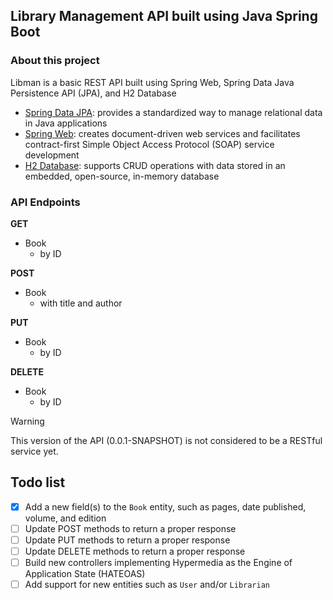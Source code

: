 ## Library Management API built using Java Spring Boot
### About this project
Libman is a basic REST API built using Spring Web, Spring Data Java Persistence API (JPA), and H2 Database
- [Spring Data JPA](https://www.geeksforgeeks.org/jpa-introduction/): provides a standardized way to manage relational data in Java applications
- [Spring Web](https://spring.io/projects/spring-ws): creates document-driven web services and facilitates contract-first Simple Object Access Protocol (SOAP) service development
- [H2 Database](https://www.geeksforgeeks.org/spring-boot-with-h2-database/): supports CRUD operations with data stored in an embedded, open-source, in-memory database

### API Endpoints
__**GET**__
- Book
  - by ID

__**POST**__
- Book
  - with title and author

__**PUT**__
- Book
  - by ID

__**DELETE**__
- Book
  - by ID

> [!WARNING]
> This version of the API (0.0.1-SNAPSHOT) is not considered to be a RESTful service yet.

## Todo list
- [X] Add a new field(s) to the `Book` entity, such as pages, date published, volume, and edition
- [ ] Update POST methods to return a proper response
- [ ] Update PUT methods to return a proper response
- [ ] Update DELETE methods to return a proper response
- [ ] Build new controllers implementing Hypermedia as the Engine of Application State (HATEOAS)
- [ ] Add support for new entities such as `User` and/or `Librarian`
